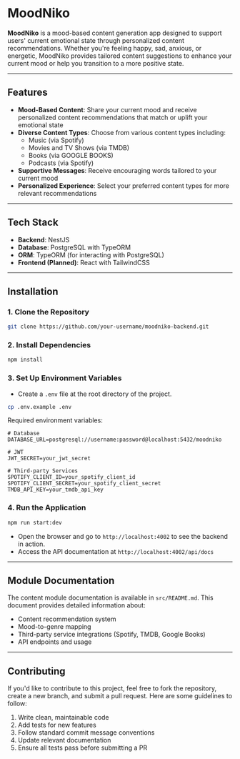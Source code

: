 # **MoodNiko**

**MoodNiko** is a mood-based content generation app designed to support users' current emotional state through personalized content recommendations. Whether you're feeling happy, sad, anxious, or energetic, MoodNiko provides tailored content suggestions to enhance your current mood or help you transition to a more positive state.

---

## **Features**

- **Mood-Based Content**: Share your current mood and receive personalized content recommendations that match or uplift your emotional state
- **Diverse Content Types**: Choose from various content types including:
  - Music (via Spotify)
  - Movies and TV Shows (via TMDB)
  - Books (via GOOGLE BOOKS)
  - Podcasts (via Spotify)
- **Supportive Messages**: Receive encouraging words tailored to your current mood
- **Personalized Experience**: Select your preferred content types for more relevant recommendations

---

## **Tech Stack**

- **Backend**: NestJS
- **Database**: PostgreSQL with TypeORM
- **ORM**: TypeORM (for interacting with PostgreSQL)
- **Frontend (Planned)**: React with TailwindCSS

---

## **Installation**

### 1. Clone the Repository

```bash
git clone https://github.com/your-username/moodniko-backend.git
```

### 2. Install Dependencies

```bash
npm install
```

### 3. Set Up Environment Variables

- Create a `.env` file at the root directory of the project.

```bash
cp .env.example .env
```

Required environment variables:

```
# Database
DATABASE_URL=postgresql://username:password@localhost:5432/moodniko

# JWT
JWT_SECRET=your_jwt_secret

# Third-party Services
SPOTIFY_CLIENT_ID=your_spotify_client_id
SPOTIFY_CLIENT_SECRET=your_spotify_client_secret
TMDB_API_KEY=your_tmdb_api_key
```

### 4. Run the Application

```bash
npm run start:dev
```

- Open the browser and go to `http://localhost:4002` to see the backend in action.
- Access the API documentation at `http://localhost:4002/api/docs`

---

## **Module Documentation**

The content module documentation is available in `src/README.md`. This document provides detailed information about:

- Content recommendation system
- Mood-to-genre mapping
- Third-party service integrations (Spotify, TMDB, Google Books)
- API endpoints and usage

---

## **Contributing**

If you'd like to contribute to this project, feel free to fork the repository, create a new branch, and submit a pull request. Here are some guidelines to follow:

1. Write clean, maintainable code
2. Add tests for new features
3. Follow standard commit message conventions
4. Update relevant documentation
5. Ensure all tests pass before submitting a PR
